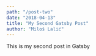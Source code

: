 ```yaml
---
path: "/post-two"
date: "2018-04-13"
title: "My Second Gatsby Post"
author: "Miloš Lalić"
---
```


This is my second post in Gatsby
